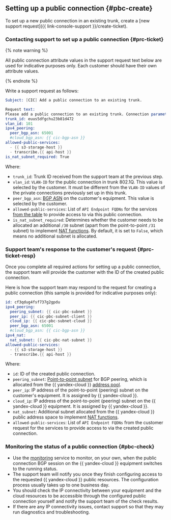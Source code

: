 ## Setting up a public connection {#pbc-create}

To set up a new public connection in an existing trunk, create a [new support request]({{ link-console-support }}/create-ticket).

### Contacting support to set up a public connection {#prc-ticket}

{% note warning %}

All public connection attribute values in the support request text below are used for indicative purposes only. Each customer should have their own attribute values.

{% endnote %}

Write a support request as follows:
```s
Subject: [CIC] Add a public connection to an existing trunk.

Request text:
Please add a public connection to an existing trunk. Connection parameters:
trunk_id: euus5dfgchu23b81d472
vlan_id: 101
ipv4_peering:
  peer_bgp_asn: 65001
  #cloud_bgp_asn: {{ cic-bgp-asn }}
allowed-public-services:
  - {{ s3-storage-host }}
  - transcribe.{{ api-host }}
is_nat_subnet_required: True
```

Where:

* `trunk_id`: Trunk ID received from the support team at the previous step.
* `vlan_id`: `VLAN-ID` for the public connection in trunk 802.1Q. This value is selected by the customer. It must be different from the `VLAN-ID` values of the private connections previously set up in this trunk.
* `peer_bgp_asn`: [BGP ASN](../../interconnect/concepts/priv-con.md#bgp-asn) on the customer's equipment. This value is selected by the customer.
* `allowed-public-services`: List of `API Endpoint FQDNs` for the services [from the table](../../interconnect/concepts/pub-con.md#pub-svc-list) to provide access to via this public connection.
* `is_nat_subnet_required`: Determines whether the customer needs to be allocated an additional `/30` subnet (apart from the point-to-point `/31` subnet) to implement [NAT functions](../../interconnect/concepts/pub-con.md#pub-nat). By default, it is set to `False`, which means no additional subnet is allocated.

### Support team's response to the customer's request {#prc-ticket-resp}

Once you complete all required actions for setting up a public connection, the support team will provide the customer with the ID of the created public connection.

Here is how the support team may respond to the request for creating a public connection (this sample is provided for indicative purposes only):
```s
id: cf3qdug4fsf737g2gpdu
ipv4_peering:
  peering_subnet: {{ cic-pbc-subnet }}
  peer_ip: {{ cic-pbc-subnet-client }}
  cloud_ip: {{ cic-pbc-subnet-cloud }}
  peer_bgp_asn: 65001
  #cloud_bgp_asn: {{ cic-bgp-asn }}
ipv4_nat:
  nat_subnet: {{ cic-pbc-nat-subnet }}
allowed-public-services:
  - {{ s3-storage-host }}
  - transcribe.{{ api-host }}
```
Where:

* `id`: ID of the created public connection.
* `peering_subnet`: [Point-to-point subnet](../../interconnect/concepts/pub-con.md#pub-address) for BGP peering, which is allocated from the {{ yandex-cloud }} [address pool](../../vpc/concepts/ips.md).
* `peer_ip`: IP address of the point-to-point (peering) subnet on the customer's equipment. It is assigned by {{ yandex-cloud }}.
* `cloud_ip`: IP address of the point-to-point (peering) subnet on the {{ yandex-cloud }} equipment. It is assigned by {{ yandex-cloud }}.
* `nat_subnet`: Additional subnet allocated from the {{ yandex-cloud }} public address space to implement [NAT functions](../../interconnect/concepts/pub-con.md#pub-nat).
* `allowed-public-services`: List of `API Endpoint FQDNs` from the customer request for the services to provide access to via the created public connection.

### Monitoring the status of a public connection {#pbc-check}

* Use the [monitoring](../../interconnect/concepts/monitoring.md#private-mon) service to monitor, on your own, when the public connection BGP session on the {{ yandex-cloud }} equipment switches to the running status.
* The support team will notify you once they finish configuring access to the requested {{ yandex-cloud }} public resources. The configuration process usually takes up to one business day.
* You should check the IP connectivity between your equipment and the cloud resources to be accessible through the configured public connection yourself and notify the support team of the check results.
* If there are any IP connectivity issues, contact support so that they may run diagnostics and troubleshooting.

